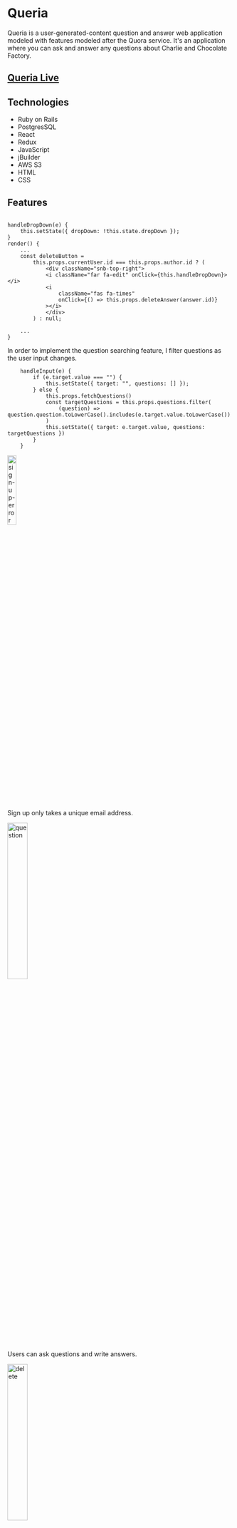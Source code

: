 # Queria
Queria is a user-generated-content question and answer web application modeled with features modeled after the Quora service. It's an application where you can ask and answer 
any questions about Charlie and Chocolate Factory.

## <a href="https://queria-app.herokuapp.com/">Queria Live</a>

## Technologies
* Ruby on Rails
* PostgresSQL
* React
* Redux
* JavaScript
* jBuilder
* AWS S3
* HTML
* CSS

## Features

<!-- In order to show edit text box, when edit button is clicked in a same page, I changed the state as button click to simplify the program.  -->
```

handleDropDown(e) {
    this.setState({ dropDown: !this.state.dropDown });
}
render() {
    ...
    const deleteButton =
        this.props.currentUser.id === this.props.author.id ? (
            <div className="snb-top-right">
            <i className="far fa-edit" onClick={this.handleDropDown}></i>
            <i
                className="fas fa-times"
                onClick={() => this.props.deleteAnswer(answer.id)}
            ></i>
            </div>
        ) : null;
        
    ...
}

```

In order to implement the question searching feature, I filter questions as the user input changes.  

```
    handleInput(e) {
        if (e.target.value === "") {
            this.setState({ target: "", questions: [] });
        } else {
            this.props.fetchQuestions()
            const targetQuestions = this.props.questions.filter(
                (question) => question.question.toLowerCase().includes(e.target.value.toLowerCase())
            )
            this.setState({ target: e.target.value, questions: targetQuestions })
        }
    }
```
<img src="https://i.ibb.co/BsyprKn/signup.png" alt="sign-up-error" style="width:20%;height:20%">

Sign up only takes a unique email address.

<img src="https://i.ibb.co/8g9zQVd/edit.png" alt="question" style="width:30%;height:30%">

Users can ask questions and write answers.

<img src="https://i.ibb.co/B27kttX/delete.png" alt="delete" style="width:30%;height:30%">


Users can delete questions and answers that are written by them.  

<img src="https://i.ibb.co/tmbMk9L/profile.png" alt="question" style="width:30%;height:30%">

Users have own profile page and it shows number of answers and questions they wrote.

